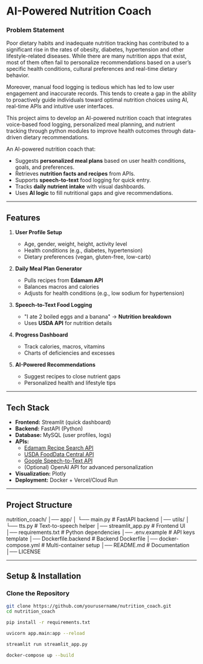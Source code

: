 # AI-Powered Nutrition Coach

### Problem Statement
Poor dietary habits and inadequate nutrition tracking has contributed to a significant rise in the rates of obesity, diabetes, hypertension and other lifestyle-related diseases. While there are many nutrition apps that exist, most of them often fail to personalize recommendations based on a user’s specific health conditions, cultural preferences and real-time dietary behavior.

Moreover, manual food logging is tedious which has led to low user engagement and inaccurate records. This tends to create a gap in the ability to proactively guide individuals toward optimal nutrition choices using AI, real-time APIs and intuitive user interfaces.

This project aims to develop an AI-powered nutrition coach that integrates voice-based food logging, personalized meal planning, and nutrient tracking through python modules to improve health outcomes through data-driven dietary recommendations.

An AI-powered nutrition coach that:
- Suggests **personalized meal plans** based on user health conditions, goals, and preferences.
- Retrieves **nutrition facts and recipes** from APIs.
- Supports **speech-to-text** food logging for quick entry.
- Tracks **daily nutrient intake** with visual dashboards.
- Uses **AI logic** to fill nutritional gaps and give recommendations.

---

## Features
1. **User Profile Setup**
   - Age, gender, weight, height, activity level
   - Health conditions (e.g., diabetes, hypertension)
   - Dietary preferences (vegan, gluten-free, low-carb)

2. **Daily Meal Plan Generator**
   - Pulls recipes from **Edamam API**
   - Balances macros and calories
   - Adjusts for health conditions (e.g., low sodium for hypertension)

3. **Speech-to-Text Food Logging**
   - "I ate 2 boiled eggs and a banana" → **Nutrition breakdown**
   - Uses **USDA API** for nutrition details

4. **Progress Dashboard**
   - Track calories, macros, vitamins
   - Charts of deficiencies and excesses

5. **AI-Powered Recommendations**
   - Suggest recipes to close nutrient gaps
   - Personalized health and lifestyle tips

---

## Tech Stack
- **Frontend:** Streamlit (quick dashboard)
- **Backend:** FastAPI (Python)
- **Database:** MySQL (user profiles, logs)
- **APIs:**
  - [Edamam Recipe Search API](https://developer.edamam.com/)
  - [USDA FoodData Central API](https://fdc.nal.usda.gov/api-key-signup.html)
  - [Google Speech-to-Text API](https://cloud.google.com/speech-to-text)
  - (Optional) OpenAI API for advanced personalization
- **Visualization:** Plotly
- **Deployment:** Docker + Vercel/Cloud Run

---

## Project Structure
nutrition_coach/
│── app/
│ └── main.py # FastAPI backend
│── utils/
│ └── tts.py # Text-to-speech helper
│── streamlit_app.py # Frontend UI
│── requirements.txt # Python dependencies
│── .env.example # API keys template
│── Dockerfile.backend # Backend Dockerfile
│── docker-compose.yml # Multi-container setup
│── README.md # Documentation
│── LICENSE

---

## Setup & Installation

### Clone the Repository
```bash
git clone https://github.com/yourusername/nutrition_coach.git
cd nutrition_coach

pip install -r requirements.txt

uvicorn app.main:app --reload

streamlit run streamlit_app.py

docker-compose up --build
